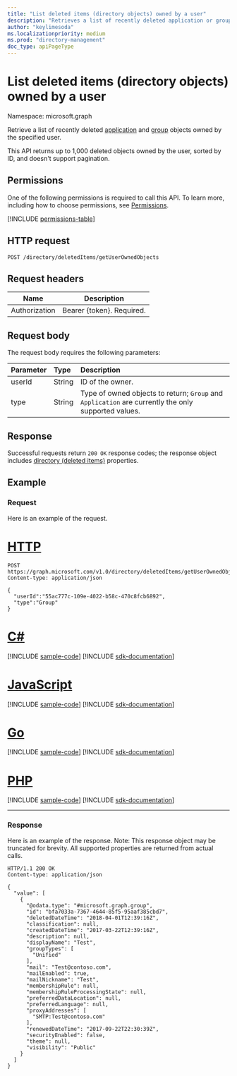 ```yaml
---
title: "List deleted items (directory objects) owned by a user"
description: "Retrieves a list of recently deleted application or group objects that are owned by the specified user."
author: "keylimesoda"
ms.localizationpriority: medium
ms.prod: "directory-management"
doc_type: apiPageType
---
```


# List deleted items (directory objects) owned by a user

Namespace: microsoft.graph

Retrieve a list of recently deleted [application](../resources/application.md) and [group](../resources/group.md) objects owned by the specified user.

This API returns up to 1,000 deleted objects owned by the user, sorted by ID, and doesn't support pagination.

## Permissions

One of the following permissions is required to call this API. To learn more, including how to choose permissions, see [Permissions](/graph/permissions-reference).

<!-- { "blockType": "permissions", "name": "directory_deleteditems_getuserownedobjects" } -->
[!INCLUDE [permissions-table](../includes/permissions/directory-deleteditems-getuserownedobjects-permissions.md)]

## HTTP request

``` http
POST /directory/deletedItems/getUserOwnedObjects
```

## Request headers

| Name          | Description               |
| ------------- | ------------------------- |
| Authorization | Bearer {token}. Required. |

## Request body

The request body requires the following parameters:

| Parameter    | Type |Description|
|:---------------|:--------|:----------|
|userId|String|ID of the owner.|
|type|String|Type of owned objects to return; `Group` and `Application` are currently the only supported values.|

## Response

Successful requests return `200 OK` response codes; the response object includes [directory (deleted items)](../resources/directory.md) properties.

## Example

### Request

Here is an example of the request.

# [HTTP](#tab/http)
<!-- {
  "blockType": "request",
  "name": "get_directory_deleteditem_getuserownedobjects"
}-->
``` http
POST https://graph.microsoft.com/v1.0/directory/deletedItems/getUserOwnedObjects
Content-type: application/json

{
  "userId":"55ac777c-109e-4022-b58c-470c8fcb6892",
  "type":"Group"
}
```

# [C#](#tab/csharp)
[!INCLUDE [sample-code](../includes/snippets/csharp/get-directory-deleteditem-getuserownedobjects-csharp-snippets.md)]
[!INCLUDE [sdk-documentation](../includes/snippets/snippets-sdk-documentation-link.md)]

# [JavaScript](#tab/javascript)
[!INCLUDE [sample-code](../includes/snippets/javascript/get-directory-deleteditem-getuserownedobjects-javascript-snippets.md)]
[!INCLUDE [sdk-documentation](../includes/snippets/snippets-sdk-documentation-link.md)]

# [Go](#tab/go)
[!INCLUDE [sample-code](../includes/snippets/go/get-directory-deleteditem-getuserownedobjects-go-snippets.md)]
[!INCLUDE [sdk-documentation](../includes/snippets/snippets-sdk-documentation-link.md)]

# [PHP](#tab/php)
[!INCLUDE [sample-code](../includes/snippets/php/get-directory-deleteditem-getuserownedobjects-php-snippets.md)]
[!INCLUDE [sdk-documentation](../includes/snippets/snippets-sdk-documentation-link.md)]

---

### Response

Here is an example of the response. Note: This response object may be truncated for brevity. All supported properties are returned
from actual calls.

<!-- {
  "blockType": "response",
  "truncated": true,
  "@odata.type": "microsoft.graph.directoryObject",
  "isCollection": true
} -->
``` http
HTTP/1.1 200 OK
Content-type: application/json

{
  "value": [
    {
      "@odata.type": "#microsoft.graph.group",
      "id": "bfa7033a-7367-4644-85f5-95aaf385cbd7",
      "deletedDateTime": "2018-04-01T12:39:16Z",
      "classification": null,
      "createdDateTime": "2017-03-22T12:39:16Z",
      "description": null,
      "displayName": "Test",
      "groupTypes": [
        "Unified"
      ],
      "mail": "Test@contoso.com",
      "mailEnabled": true,
      "mailNickname": "Test",
      "membershipRule": null,
      "membershipRuleProcessingState": null,
      "preferredDataLocation": null,
      "preferredLanguage": null,
      "proxyAddresses": [
        "SMTP:Test@contoso.com"
      ],
      "renewedDateTime": "2017-09-22T22:30:39Z",
      "securityEnabled": false,
      "theme": null,
      "visibility": "Public"
    }
  ]
}
```
